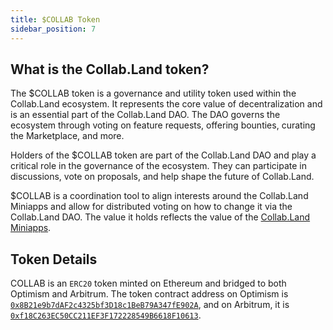 ```yaml
---
title: $COLLAB Token
sidebar_position: 7
---
```


## What is the Collab.Land token?

The $COLLAB token is a governance and utility token used within the Collab.Land ecosystem. It represents the core value of decentralization and is an essential part of the Collab.Land DAO. The DAO governs the ecosystem through voting on feature requests, offering bounties, curating the Marketplace, and more.

Holders of the $COLLAB token are part of the Collab.Land DAO and play a critical role in the governance of the ecosystem. They can participate in discussions, vote on proposals, and help shape the future of Collab.Land.

$COLLAB is a coordination tool to align interests around the Collab.Land Miniapps and allow for distributed voting on how to change it via the Collab.Land DAO. The value it holds reflects the value of the [Collab.Land Miniapps](../key-features/miniapps).

## Token Details

COLLAB is an `ERC20` token minted on Ethereum and bridged to both Optimism and Arbitrum. The token contract address on Optimism is [`0x8B21e9b7dAF2c4325bf3D18c1BeB79A347fE902A`](https://optimistic.etherscan.io/address/0x8b21e9b7daf2c4325bf3d18c1beb79a347fe902a), and on Arbitrum, it is [`0xf18C263EC50CC211EF3F172228549B6618F10613`](https://arbiscan.io/address/0xf18C263EC50CC211EF3F172228549B6618F10613).